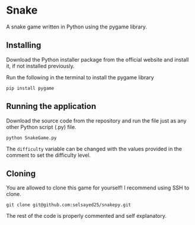 # Snake
A snake game written in Python using the pygame library.


## Installing
Download the Python installer package from the official website and install it, if not installed previously.

Run the following in the terminal to install the pygame library
```
pip install pygame
```


## Running the application
Download the source code from the repository and run the file just as any other Python script (.py) file.
```
python SnakeGame.py
```

The `difficulty` variable can be changed with the values provided in the comment to set the difficulty level.

## Cloning
You are allowed to clone this game for yourself! I recommend using SSH to clone.
```
git clone git@github.com:selsayed25/snakepy.git
```

The rest of the code is properly commented and self explanatory.

